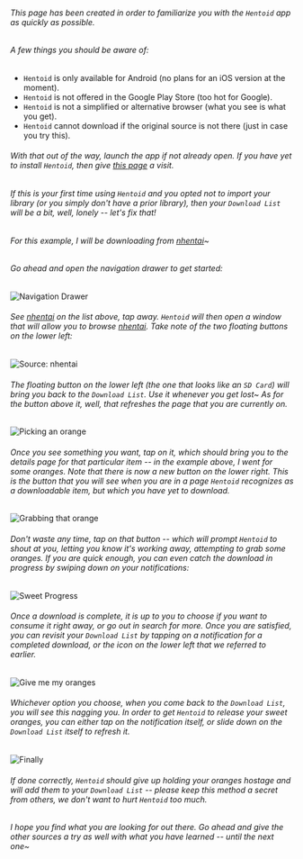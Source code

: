 ###### This page has been created in order to familiarize you with the `Hentoid` app as quickly as possible.

###### A few things you should be aware of:
* `Hentoid` is only available for Android (no plans for an iOS version at the moment).
* `Hentoid` is not offered in the Google Play Store (too hot for Google).
* `Hentoid` is not a simplified or alternative browser (what you see is what you get).
* `Hentoid` cannot download if the original source is not there (just in case you try this).

###### With that out of the way, launch the app if not already open. If you have yet to install `Hentoid`, then give [this page](https://github.com/AVnetWS/Hentoid/wiki/Getting-Started) a visit.

###### If this is your first time using `Hentoid` and you opted *not* to import your library (or you simply don't have a prior library), then your `Download List` will be a bit, well, lonely -- let's fix that!

###### For this example, I will be downloading from [nhentai](https://nhentai.net/)~
###### Go ahead and open the navigation drawer to get started:

![Navigation Drawer](https://github.com/avluis/Hentoid-Resources/raw/master/wiki/assets/img/down/01-down-navigation-menu.png)

###### See [nhentai](https://nhentai.net/) on the list above, tap away. `Hentoid` will then open a window that will allow you to browse [nhentai](https://nhentai.net/). Take note of the two floating buttons on the lower left:

![Source: nhentai](https://github.com/avluis/Hentoid-Resources/raw/master/wiki/assets/img/down/02-down-source-nhentai.png)

###### The floating button on the lower left (the one that looks like an `SD Card`) will bring you back to the `Download List`. Use it whenever you get lost~ As for the button above it, well, that refreshes the page that you are currently on.

![Picking an orange](https://github.com/avluis/Hentoid-Resources/raw/master/wiki/assets/img/down/03-down-nhentai-oranges.png)

###### Once you see something you want, tap on it, which should bring you to the details page for that particular item -- in the example above, I went for some oranges. Note that there is now a new button on the lower right. This is the button that you will see when you are in a page `Hentoid` recognizes as a downloadable item, but which you have yet to download.

![Grabbing that orange](https://github.com/avluis/Hentoid-Resources/raw/master/wiki/assets/img/down/04-down-grabbing-orange.png)

###### Don't waste any time, tap on that button -- which will prompt `Hentoid` to shout at you, letting you know it's working away, attempting to grab some oranges. If you are quick enough, you can even catch the download in progress by swiping down on your notifications:

![Sweet Progress](https://github.com/avluis/Hentoid-Resources/raw/master/wiki/assets/img/down/05-down-checking-orange-state.png)

###### Once a download is complete, it is up to you to choose if you want to consume it right away, or go out in search for more. Once you are satisfied, you can revisit your `Download List` by tapping on a notification for a completed download, or the icon on the lower left that we referred to earlier. 

![Give me my oranges](https://github.com/avluis/Hentoid-Resources/raw/master/wiki/assets/img/down/06-down-new-orange-in-library.png)

###### Whichever option you choose, when you come back to the `Download List`, you will see this nagging you. In order to get `Hentoid` to release your sweet oranges, you can either tap on the notification itself, or slide down on the `Download List` itself to refresh it.

![Finally](https://github.com/avluis/Hentoid-Resources/raw/master/wiki/assets/img/down/07-down-refreshing-library.png)

###### If done correctly, `Hentoid` should give up holding your oranges hostage and will add them to your `Download List` -- please keep this method a secret from others, we don't want to hurt `Hentoid` too much.

###### I hope you find what you are looking for out there. Go ahead and give the other sources a try as well with what you have learned -- until the next one~
